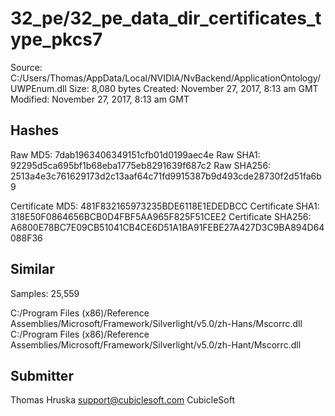 32_pe/32_pe_data_dir_certificates_type_pkcs7
============================================

Source:  C:/Users/Thomas/AppData/Local/NVIDIA/NvBackend/ApplicationOntology/UWPEnum.dll
Size:  8,080 bytes
Created:  November 27, 2017, 8:13 am GMT
Modified:  November 27, 2017, 8:13 am GMT

Hashes
------

Raw MD5:  7dab1963406349151cfb01d0199aec4e
Raw SHA1:  92295d5ca695bf1b68eba1775eb8291639f687c2
Raw SHA256:  2513a4e3c761629173d2c13aaf64c71fd9915387b9d493cde28730f2d51fa6b9

Certificate MD5:  481F832165973235BDE6118E1EDEDBCC
Certificate SHA1:  318E50F0864656BCB0D4FBF5AA965F825F51CEE2
Certificate SHA256:  A6800E78BC7E09CB51041CB4CE6D51A1BA91FEBE27A427D3C9BA894D64088F36

Similar
-------

Samples:  25,559

C:/Program Files (x86)/Reference Assemblies/Microsoft/Framework/Silverlight/v5.0/zh-Hans/Mscorrc.dll
C:/Program Files (x86)/Reference Assemblies/Microsoft/Framework/Silverlight/v5.0/zh-Hant/Mscorrc.dll

Submitter
---------

Thomas Hruska
support@cubiclesoft.com
CubicleSoft
